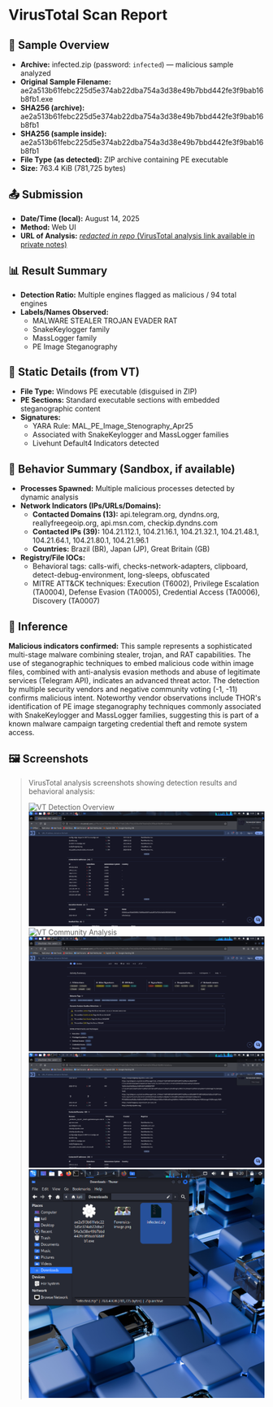 # VirusTotal Scan Report

## 🧪 Sample Overview
- **Archive:** infected.zip (password: `infected`) — malicious sample analyzed
- **Original Sample Filename:** ae2a513b61febc225d5e374ab22dba754a3d38e49b7bbd442fe3f9bab16b8fb1.exe
- **SHA256 (archive):** ae2a513b61febc225d5e374ab22dba754a3d38e49b7bbd442fe3f9bab16b8fb1
- **SHA256 (sample inside):** ae2a513b61febc225d5e374ab22dba754a3d38e49b7bbd442fe3f9bab16b8fb1
- **File Type (as detected):** ZIP archive containing PE executable
- **Size:** 763.4 KiB (781,725 bytes)


## 📤 Submission
- **Date/Time (local):** August 14, 2025
- **Method:** Web UI
- **URL of Analysis:** [_redacted in repo_ (VirusTotal analysis link available in private notes)](https://www.virustotal.com/gui/file/ae2a513b61febc225d5e374ab22dba754a3d38e49b7bbd442fe3f9bab16b8fb1/community)

## 📊 Result Summary
- **Detection Ratio:** Multiple engines flagged as malicious / 94 total engines
- **Labels/Names Observed:** 
  - MALWARE STEALER TROJAN EVADER RAT
  - SnakeKeylogger family
  - MassLogger family
  - PE Image Steganography

## 🧷 Static Details (from VT)
- **File Type:** Windows PE executable (disguised in ZIP)
- **PE Sections:** Standard executable sections with embedded steganographic content
- **Signatures:** 
  - YARA Rule: MAL_PE_Image_Stenography_Apr25
  - Associated with SnakeKeylogger and MassLogger families
  - Livehunt Default4 Indicators detected

## 🧪 Behavior Summary (Sandbox, if available)
- **Processes Spawned:** Multiple malicious processes detected by dynamic analysis
- **Network Indicators (IPs/URLs/Domains):**
  - **Contacted Domains (13):** api.telegram.org, dyndns.org, reallyfreegeoip.org, api.msn.com, checkip.dyndns.com
  - **Contacted IPs (39):** 104.21.112.1, 104.21.16.1, 104.21.32.1, 104.21.48.1, 104.21.64.1, 104.21.80.1, 104.21.96.1
  - **Countries:** Brazil (BR), Japan (JP), Great Britain (GB)
- **Registry/File IOCs:**
  - Behavioral tags: calls-wifi, checks-network-adapters, clipboard, detect-debug-environment, long-sleeps, obfuscated
  - MITRE ATT&CK techniques: Execution (T6002), Privilege Escalation (TA0004), Defense Evasion (TA0005), Credential Access (TA0006), Discovery (TA0007)

## 🧠 Inference
**Malicious indicators confirmed:** This sample represents a sophisticated multi-stage malware combining stealer, trojan, and RAT capabilities. The use of steganographic techniques to embed malicious code within image files, combined with anti-analysis evasion methods and abuse of legitimate services (Telegram API), indicates an advanced threat actor. The detection by multiple security vendors and negative community voting (-1, -11) confirms malicious intent. Noteworthy vendor observations include THOR's identification of PE image steganography techniques commonly associated with SnakeKeylogger and MassLogger families, suggesting this is part of a known malware campaign targeting credential theft and remote system access.

## 🖼️ Screenshots
> VirusTotal analysis screenshots showing detection results and behavioral analysis:
> 
> ![VT Detection Overview](screenshots/vt-contacted-domains.png)
> ![VT IP Addresses](screenshots/vt-contacted-ips.png)
> ![VT Community Analysis](screenshots/vt-community-comments.png)
> ![VT Behavior Analysis](screenshots/vt-behavior-summary.png)
> ![VT Relations Tab](screenshots/vt-relations-tab.png)
> ![Downloaded Sample](screenshots/infected-zip-download.png)
